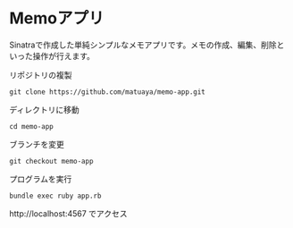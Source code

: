 # Memoアプリ
Sinatraで作成した単純シンプルなメモアプリです。メモの作成、編集、削除といった操作が行えます。

リポジトリの複製
```
git clone https://github.com/matuaya/memo-app.git
```
ディレクトリに移動
```
cd memo-app 
```
ブランチを変更
```
git checkout memo-app
```
プログラムを実行
```
bundle exec ruby app.rb
```
http://localhost:4567 でアクセス
